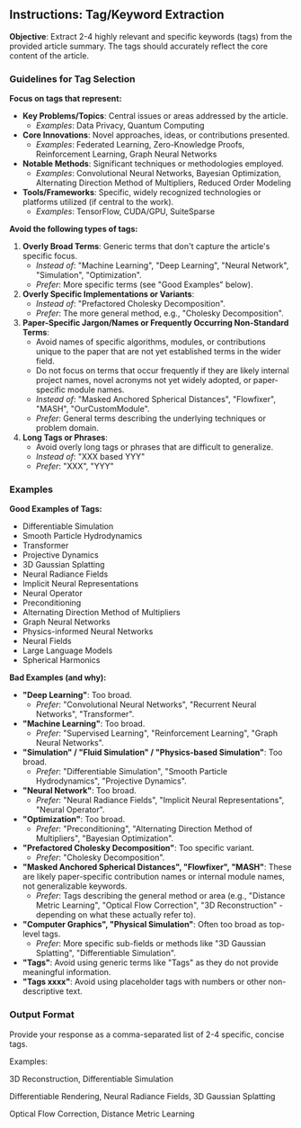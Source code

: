 <!-- INCLUDE: prompts/_role_scholar_reviewing.md -->

## Instructions: Tag/Keyword Extraction

**Objective**: Extract 2-4 highly relevant and specific keywords (tags) from the provided article summary. The tags should accurately reflect the core content of the article.

### Guidelines for Tag Selection

**Focus on tags that represent:**

*   **Key Problems/Topics**: Central issues or areas addressed by the article.
    *   *Examples*: Data Privacy, Quantum Computing
*   **Core Innovations**: Novel approaches, ideas, or contributions presented.
    *   *Examples*: Federated Learning, Zero-Knowledge Proofs, Reinforcement Learning, Graph Neural Networks
*   **Notable Methods**: Significant techniques or methodologies employed.
    *   *Examples*: Convolutional Neural Networks, Bayesian Optimization, Alternating Direction Method of Multipliers, Reduced Order Modeling
*   **Tools/Frameworks**: Specific, widely recognized technologies or platforms utilized (if central to the work).
    *   *Examples*: TensorFlow, CUDA/GPU, SuiteSparse

**Avoid the following types of tags:**

1.  **Overly Broad Terms**: Generic terms that don't capture the article's specific focus.
    *   *Instead of*: "Machine Learning", "Deep Learning", "Neural Network", "Simulation", "Optimization".
    *   *Prefer*: More specific terms (see "Good Examples" below).
2.  **Overly Specific Implementations or Variants**:
    *   *Instead of*: "Prefactored Cholesky Decomposition".
    *   *Prefer*: The more general method, e.g., "Cholesky Decomposition".
3.  **Paper-Specific Jargon/Names or Frequently Occurring Non-Standard Terms**:
    *   Avoid names of specific algorithms, modules, or contributions unique to the paper that are not yet established terms in the wider field.
    *   Do not focus on terms that occur frequently if they are likely internal project names, novel acronyms not yet widely adopted, or paper-specific module names.
    *   *Instead of*: "Masked Anchored Spherical Distances", "Flowfixer", "MASH", "OurCustomModule".
    *   *Prefer*: General terms describing the underlying techniques or problem domain.
4.  **Long Tags or Phrases**:
    *   Avoid overly long tags or phrases that are difficult to generalize.
    *   *Instead of*: "XXX based YYY"
    *   *Prefer*: "XXX", "YYY"

### Examples

**Good Examples of Tags:**

*   Differentiable Simulation
*   Smooth Particle Hydrodynamics
*   Transformer
*   Projective Dynamics
*   3D Gaussian Splatting
*   Neural Radiance Fields
*   Implicit Neural Representations
*   Neural Operator
*   Preconditioning
*   Alternating Direction Method of Multipliers
*   Graph Neural Networks
*   Physics-informed Neural Networks
*   Neural Fields
*   Large Language Models
*   Spherical Harmonics

**Bad Examples (and why):**

*   **"Deep Learning"**: Too broad.
    *   *Prefer*: "Convolutional Neural Networks", "Recurrent Neural Networks", "Transformer".
*   **"Machine Learning"**: Too broad.
    *   *Prefer*: "Supervised Learning", "Reinforcement Learning", "Graph Neural Networks".
*   **"Simulation" / "Fluid Simulation" / "Physics-based Simulation"**: Too broad.
    *   *Prefer*: "Differentiable Simulation", "Smooth Particle Hydrodynamics", "Projective Dynamics".
*   **"Neural Network"**: Too broad.
    *   *Prefer*: "Neural Radiance Fields", "Implicit Neural Representations", "Neural Operator".
*   **"Optimization"**: Too broad.
    *   *Prefer*: "Preconditioning", "Alternating Direction Method of Multipliers", "Bayesian Optimization".
*   **"Prefactored Cholesky Decomposition"**: Too specific variant.
    *   *Prefer*: "Cholesky Decomposition".
*   **"Masked Anchored Spherical Distances", "Flowfixer", "MASH"**: These are likely paper-specific contribution names or internal module names, not generalizable keywords.
    *   *Prefer*: Tags describing the general method or area (e.g., "Distance Metric Learning", "Optical Flow Correction", "3D Reconstruction" - depending on what these actually refer to).
*   **"Computer Graphics", "Physical Simulation"**: Often too broad as top-level tags.
    *   *Prefer*: More specific sub-fields or methods like "3D Gaussian Splatting", "Differentiable Simulation".
*   **"Tags"**: Avoid using generic terms like "Tags" as they do not provide meaningful information.
*   **"Tags xxxx"**: Avoid using placeholder tags with numbers or other non-descriptive text.

### Output Format

Provide your response as a comma-separated list of 2-4 specific, concise tags.

Examples:

3D Reconstruction, Differentiable Simulation

Differentiable Rendering, Neural Radiance Fields, 3D Gaussian Splatting

Optical Flow Correction, Distance Metric Learning

